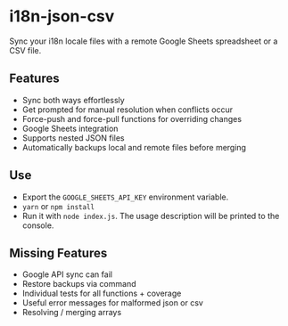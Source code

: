 # i18n-json-csv

Sync your i18n locale files with a remote Google Sheets spreadsheet or a CSV file.

## Features

+ Sync both ways effortlessly
+ Get prompted for manual resolution when conflicts occur 
+ Force-push and force-pull functions for overriding changes
+ Google Sheets integration
+ Supports nested JSON files
+ Automatically backups local and remote files before merging

## Use

+ Export the `GOOGLE_SHEETS_API_KEY` environment variable.
+ `yarn` or `npm install`
+ Run it with `node index.js`. The usage description will be printed to the console.

## Missing Features

+ Google API sync can fail
+ Restore backups via command
+ Individual tests for all functions + coverage
+ Useful error messages for malformed json or csv
+ Resolving / merging arrays
